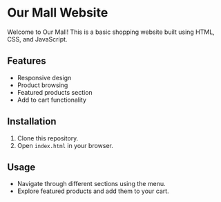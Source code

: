 # Our Mall Website

Welcome to Our Mall! This is a basic shopping website built using HTML, CSS, and JavaScript.

## Features
- Responsive design
- Product browsing
- Featured products section
- Add to cart functionality

## Installation
1. Clone this repository.
2. Open `index.html` in your browser.

## Usage
- Navigate through different sections using the menu.
- Explore featured products and add them to your cart.
